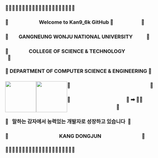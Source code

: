 ### 🧩🧩🧩🧩🧩🧩🧩🧩🧩🧩🧩🧩🧩🧩🧩🧩🧩🧩🧩🧩🧩
### 🧩　　　　　　Welcome to Kan9_6k GitHub 👋                                                  &nbsp;🧩

### 🧩　　GANGNEUNG WONJU NATIONAL UNIVERSITY &nbsp;&nbsp;&nbsp; 🧩  <br>
### 🧩　　　　COLLEGE OF SCIENCE & TECHNOLOGY 　　　&nbsp;&nbsp;🧩    <br>
### 🧩 DEPARTMENT OF COMPUTER SCIENCE & ENGINEERING 🧩<br>


### 🧩　　　　　　　<img style="width: 100px; float: left;" src="https://img.shields.io/badge/React Native-61DAFB?style=flat-square&logo=React&logoColor=white"/>　　　<img style="width: 100px; float: left;" src="https://img.shields.io/badge/TypeScript-3178C6?style=flat-square&logo=TypeScript&logoColor=white"/>　　　　　&nbsp;&nbsp;&nbsp;🧩

### 🧩　　　　　　　　　　　🥔 ➡ 👨‍💻 　　　　　　　　　&nbsp;&nbsp;&nbsp;🧩<br>
### 🧩&nbsp;&nbsp;&nbsp;말하는 감자에서 능력있는 개발자로 성장하고 있습니다&nbsp;&nbsp;🧩
### 🧩　　　　　　　　　　KANG DONGJUN　　　　　　　　🧩
### 🧩🧩🧩🧩🧩🧩🧩🧩🧩🧩🧩🧩🧩🧩🧩🧩🧩🧩🧩🧩🧩
<!--
**doteka/doteka** is a ✨ _special_ ✨ repository because its `README.md` (this file) appears on your GitHub profile.

Here are some ideas to get you started:

- 🔭 I’m currently working on ...
- 🌱 I’m currently learning ...
- 👯 I’m looking to collaborate on ...
- 🤔 I’m looking for help with ...
- 💬 Ask me about ...
- 📫 How to reach me: ...
- 😄 Pronouns: ...
- ⚡ Fun fact: ...
-->
